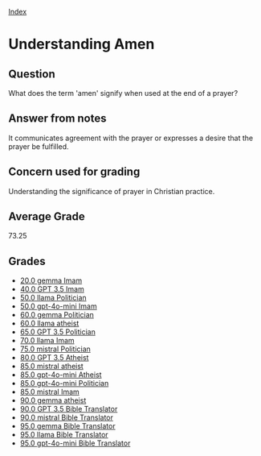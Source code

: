 
[Index](../../index.md)
# Understanding Amen
## Question
What does the term 'amen' signify when used at the end of a prayer?

## Answer from notes
It communicates agreement with the prayer or expresses a desire that the prayer be fulfilled.

## Concern used for grading
Understanding the significance of prayer in Christian practice.

## Average Grade
73.25

## Grades
 * [20.0 gemma Imam](../answers/gemma_Imam/Understanding_Amen.md)
 * [40.0 GPT 3.5 Imam](../answers/GPT_3.5_Imam/Understanding_Amen.md)
 * [50.0 llama Politician](../answers/llama_Politician/Understanding_Amen.md)
 * [50.0 gpt-4o-mini Imam](../answers/gpt-4o-mini_Imam/Understanding_Amen.md)
 * [60.0 gemma Politician](../answers/gemma_Politician/Understanding_Amen.md)
 * [60.0 llama atheist](../answers/llama_atheist/Understanding_Amen.md)
 * [65.0 GPT 3.5 Politician](../answers/GPT_3.5_Politician/Understanding_Amen.md)
 * [70.0 llama Imam](../answers/llama_Imam/Understanding_Amen.md)
 * [75.0 mistral Politician](../answers/mistral_Politician/Understanding_Amen.md)
 * [80.0 GPT 3.5 Atheist](../answers/GPT_3.5_Atheist/Understanding_Amen.md)
 * [85.0 mistral atheist](../answers/mistral_atheist/Understanding_Amen.md)
 * [85.0 gpt-4o-mini Atheist](../answers/gpt-4o-mini_Atheist/Understanding_Amen.md)
 * [85.0 gpt-4o-mini Politician](../answers/gpt-4o-mini_Politician/Understanding_Amen.md)
 * [85.0 mistral Imam](../answers/mistral_Imam/Understanding_Amen.md)
 * [90.0 gemma atheist](../answers/gemma_atheist/Understanding_Amen.md)
 * [90.0 GPT 3.5 Bible Translator](../answers/GPT_3.5_Bible_Translator/Understanding_Amen.md)
 * [90.0 mistral Bible Translator](../answers/mistral_Bible_Translator/Understanding_Amen.md)
 * [95.0 gemma Bible Translator](../answers/gemma_Bible_Translator/Understanding_Amen.md)
 * [95.0 llama Bible Translator](../answers/llama_Bible_Translator/Understanding_Amen.md)
 * [95.0 gpt-4o-mini Bible Translator](../answers/gpt-4o-mini_Bible_Translator/Understanding_Amen.md)
